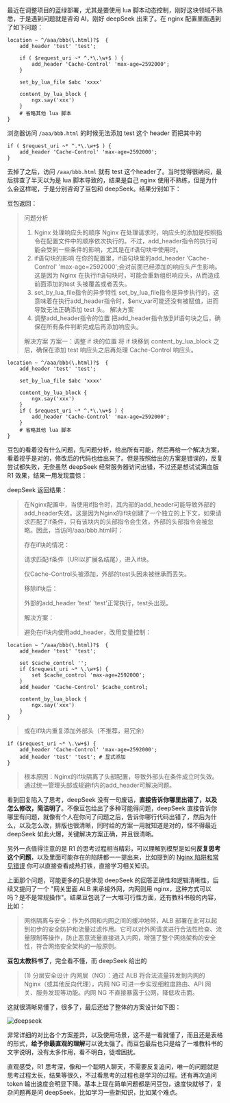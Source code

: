 最近在调整项目的蓝绿部署，尤其是要使用 lua 脚本动态控制，刚好这块领域不熟悉，于是遇到问题就是咨询 AI，刚好 deepSeek 出来了。在 nginx 配置里面遇到了如下问题：

```nginx
location ~ ^/aaa/bbb(\.html)?$  {
    add_header 'test' 'test';
    
    if ( $request_uri ~* ^.*\.\w+$ ) {
        add_header 'Cache-Control' 'max-age=2592000';
    }

    set_by_lua_file $abc 'xxxx'

    content_by_lua_block {
        ngx.say('xxx')
    }
    # 省略其他 lua 脚本
}
```

浏览器访问 `/aaa/bbb.html` 的时候无法添加 test 这个 header 而把其中的  
```   
if ( $request_uri ~* ^.*\.\w+$ ) {
    add_header 'Cache-Control' 'max-age=2592000';
} 
```
去掉了之后，访问  `/aaa/bbb.html`  就有 test 这个header了。当时觉得很纳闷，最后排查了半天以为是 lua 脚本导致的，结果是自己 nginx 使用不熟练，但是为什么会这样呢，于是分别咨询了豆包和 deepSeek。结果分别如下：

豆包返回：
> 问题分析
> 1. Nginx 处理响应头的顺序
Nginx 在处理请求时，响应头的添加是按照指令在配置文件中的顺序依次执行的。不过，add_header指令的执行可能会受到一些条件的影响，尤其是在if语句块中使用时。
> 2. if语句块的影响
在你的配置里，if语句块里的add_header 'Cache-Control' 'max-age=2592000';会对前面已经添加的响应头产生影响。这是因为 Nginx 在执行if语句块时，可能会重新组织响应头，从而造成前面添加的test 头被覆盖或者丢失。
> 3. set_by_lua_file指令的异步特性
set_by_lua_file指令是异步执行的，这意味着在执行add_header指令时，$env_var可能还没有被赋值，进而导致无法正确添加 test 头。
> 解决方案
> 1. 调整add_header指令的位置
> 把add_header指令放到if语句块之后，确保在所有条件判断完成后再添加响应头。
> 
> 解决方案
> 方案一：调整 if 块的位置
> 将 if 块移到 content_by_lua_block 之后，确保在添加 test 响应头之后再处理 Cache-Control 响应头。

```nginx
location ~ ^/aaa/bbb(\.html)?$  {
    add_header 'test' 'test';
    
    set_by_lua_file $abc 'xxxx'

    content_by_lua_block {
        ngx.say('xxx')
    }
    if ( $request_uri ~* ^.*\.\w+$ ) {
        add_header 'Cache-Control' 'max-age=2592000';
    }
    # 省略其他 lua 脚本
}
```

豆包的看着没有什么问题，先问题分析，给出所有可能，然后再给一个解决方案，看着视乎是对的，修改后的代码也给出来了。但是按照给出的方案是错误的，反复尝试都失败，无奈虽然 deepSeek 经常服务器访问出错，不过还是想试试满血版 R1 效果，结果一用发现震惊：

deepSeek 返回结果：
> 在Nginx配置中，当使用if指令时，其内部的add_header可能导致外部的add_header失效。这是因为Nginx的if块创建了一个独立的上下文，如果请求匹配了if条件，只有该块内的头部指令会生效，外部的头部指令会被忽略。因此，当访问/aaa/bbb.html时：
>
> 存在if块的情况：
>
> 请求匹配if条件（URI以扩展名结尾），进入if块。
>
> 仅Cache-Control头被添加，外部的test头因未被继承而丢失。
>
> 移除if块后：
>
> 外部的add_header 'test' 'test'正常执行，test头出现。
>
> 解决方案：
>
> 避免在if块内使用add_header，改用变量控制：
```nginx
location ~ ^/aaa/bbb(\.html)?$  {
    add_header 'test' 'test';
    
    set $cache_control '';
    if ($request_uri ~* \.\w+$) {
        set $cache_control 'max-age=2592000';
    }
    add_header 'Cache-Control' $cache_control;

    content_by_lua_block {
        ngx.say('xxx')
    }
}
```
> 或在if块内重复添加外部头（不推荐，易冗余）

```nginx
if ($request_uri ~* \.\w+$) {
    add_header 'Cache-Control' 'max-age=2592000';
    add_header 'test' 'test'; # 显式添加
}
```

> 根本原因：Nginx的if块隔离了头部配置，导致外部头在条件成立时失效。通过统一管理头部或规避if内的add_header可解决问题。

看到回复陷入了思考，deepSeek 没有一句废话，**直接告诉你哪里出错了，以及怎么修改，简洁明了**。不像豆包给出了多种可能得问题，deepSeek 直接告诉你哪里有问题，就像有个人在你问了问题之后，告诉你哪行代码出错了，然后为什么，以及怎么改，排版也很清晰，同时给的方案一用就知道是对的，怪不得最近 deepSeek 如此火爆，关键解决方案正确，并且很清晰。

另外一点值得注意的是 R1 的思考过程相当精彩，可以理解到模型是如何**反复思考这个问题**，以及里面可能存在的陷阱都一一提出来，比如提到的 [Nginx 陷阱和常见错误](https://www.cnblogs.com/yuncong/p/12430444.html#_label5) 你可以直接查看成热打铁，直接学习相关知识。


上面那个问题，可能更多的只是体现 deepSeek 的回答正确性和逻辑清晰性，后续又提问了一个 "网关里面 ALB 来承接外网，内网则用 nginx，这种方式可以吗？是不是常规操作"。结果豆包说了一大堆可行性方面，还有教科书般的内容，比如：

> 网络隔离与安全：作为外网和内网之间的缓冲地带，ALB 部署在此可以起到初步的安全防护和流量过滤作用。它可以对外网请求进行合法性检查、流量限制等操作，防止恶意流量直接进入内网，增强了整个网络架构的安全性，符合网络安全架构的一般原则。

**豆包太教科书了**，完全看不懂，而 deepSeek 给出的

> (1) 分层安全设计
> 内网层（NG）：通过 ALB 将合法流量转发到内网的 Nginx（或其他反向代理），内网 NG 可进一步实现细粒度路由、API 网关、服务发现等功能。内网 NG 不直接暴露于公网，降低攻击面。

这就很清晰易懂了，很多了，最后还给了整体的方案设计如下图：

![deepseek](https://i.imgur.com/w0JXnrY.png)


非常详细的对比各个方案差异，以及使用场景，这不是一看就懂了，而且还是表格的形式，**给予你最直观的理解**可以说太强了。而豆包最后也只是给了一堆教科书的文字说明，没有太多作用，看不明白，徒增困扰。

直观感受，R1 思考深，像和一个聪明人聊天，不需要反复追问，唯一的问题就是思考过程太长，结果等很久，不过看思考的过程也是学习的过程。还有再次追问 token 输出速度会明显下降。基本上现在简单问题都是问豆包，速度快就够了，复杂问题再是问 deepSeek，比如学习一些新知识，比如某个难点。
